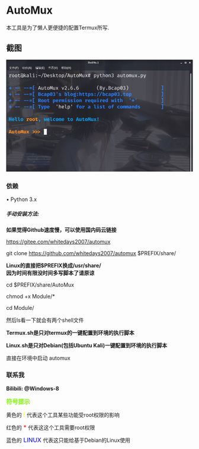 # AutoMux
本工具是为了懒人更便捷的配置Termux所写.

## 截图
<img src="Module/AutoMux.png">

### 依赖
• Python 3.x

##### 手动安装方法:

**如果觉得Github速度慢，可以使用国内码云链接**

https://gitee.com/whitedays2007/automux

git clone https://github.com/whitedays2007/automux $PREFIX/share/   
   
**Linux的直接把$PREFIX换成/usr/share/**  
**因为时间有限没时间多写脚本了请原谅**   

cd $PREFIX/share/AutoMux

chmod +x Module/*

cd Module/

然后ls看一下就会有两个shell文件

**Termux.sh是只对termux的一键配置到环境的执行脚本**

__Linux.sh是只对Debian(包括Ubuntu Kali)一键配置到环境的执行脚本__

直接在环境中启动 automux

### 联系我
**Bilibili: @Windows-8**

**<font color=#7CFC00 size=3> 符号提示 </font>**

黄色的<font color=#FFFF00 size=3> ! </font>代表这个工具某些功能受root权限的影响    

红色的<font color=#FF0000 size=3> * </font>代表这这个工具需要root权限

蓝色的<font color=#0000FF size=3> LINUX </font>代表这只能给基于Debian的Linux使用

